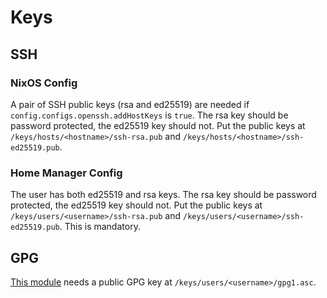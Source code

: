 # Keys

## SSH

### NixOS Config

A pair of SSH public keys (rsa and ed25519) are needed if `config.configs.openssh.addHostKeys` is
`true`. The rsa key should be password protected, the ed25519 key should not. Put the public keys at
`/keys/hosts/<hostname>/ssh-rsa.pub` and `/keys/hosts/<hostname>/ssh-ed25519.pub`.

### Home Manager Config

The user has both ed25519 and rsa keys. The rsa key should be password protected, the ed25519 key
should not. Put the public keys at `/keys/users/<username>/ssh-rsa.pub` and
`/keys/users/<username>/ssh-ed25519.pub`. This is mandatory.

## GPG

[This module](../config/home/common/gpg.nix) needs a public GPG key at
`/keys/users/<username>/gpg1.asc`.
